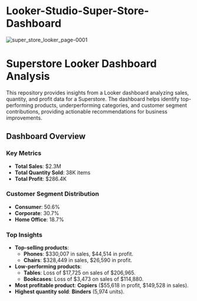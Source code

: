 # Looker-Studio-Super-Store-Dashboard
![super_store_looker_page-0001](https://github.com/user-attachments/assets/99c34892-fb43-4803-918a-72d699fbb169)
# Superstore Looker Dashboard Analysis

This repository provides insights from a Looker dashboard analyzing sales, quantity, and profit data for a Superstore. The dashboard helps identify top-performing products, underperforming categories, and customer segment contributions, providing actionable recommendations for business improvements.

## Dashboard Overview

### Key Metrics
- **Total Sales**: $2.3M
- **Total Quantity Sold**: 38K items
- **Total Profit**: $286.4K

### Customer Segment Distribution
- **Consumer**: 50.6%
- **Corporate**: 30.7%
- **Home Office**: 18.7%

### Top Insights
- **Top-selling products**: 
  - **Phones**: $330,007 in sales, $44,514 in profit.
  - **Chairs**: $328,449 in sales, $26,590 in profit.
- **Low-performing products**:
  - **Tables**: Loss of $17,725 on sales of $206,965.
  - **Bookcases**: Loss of $3,473 on sales of $114,880.
- **Most profitable product**: **Copiers** ($55,618 in profit, $149,528 in sales).
- **Highest quantity sold**: **Binders** (5,974 units).
